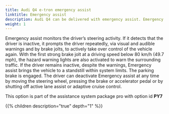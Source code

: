 ```yaml
---
title: Audi Q4 e-tron emergency assist
linktitle: Emergency assist
description: Audi Q4 can be delivered with emergency assist. Emergency assist detects, within system limits, when the driver is inactive. In such a case, the system assumes control of the vehicle and automatically brakes it to a standstill in its own lane.
weight: 1
---
```


 Emergency assist monitors the driver’s steering activity. If it detects that the driver is inactive, it prompts the driver repeatedly, via visual and audible warnings and by brake jolts, to actively take over control of the vehicle again. With the first strong brake jolt at a driving speed below 80 km/h (49.7 mph), the hazard warning lights are also activated to warn the surrounding traffic. If the driver remains inactive, despite the warnings, Emergency assist brings the vehicle to a standstill within system limits. The parking brake is engaged. The driver can deactivate Emergency assist at any time by moving the steering wheel, pressing the brake or accelerator pedal or by shutting off active lane assist or adaptive cruise control.

This option is part of the assistance system package pro with option id **PY7**


{{% children description="true" depth="1" %}}
